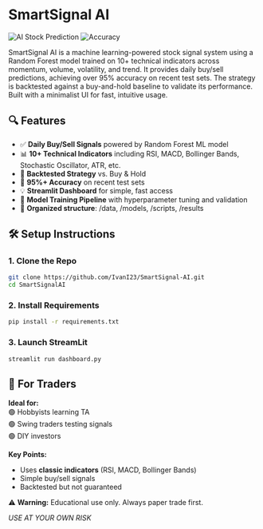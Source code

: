 # SmartSignal AI

![AI Stock Prediction](https://img.shields.io/badge/Powered%20By-Machine%20Learning-blueviolet)
![Accuracy](https://img.shields.io/badge/Accuracy-95%25+-brightgreen)

SmartSignal AI is a machine learning-powered stock signal system using a Random Forest model trained on 10+ technical indicators across momentum, volume, volatility, and trend. It provides daily buy/sell predictions, achieving over 95% accuracy on recent test sets. The strategy is backtested against a buy-and-hold baseline to validate its performance. Built with a minimalist UI for fast, intuitive usage.

## 🔍 Features

- ✅ **Daily Buy/Sell Signals** powered by Random Forest ML model
- 📊 **10+ Technical Indicators** including RSI, MACD, Bollinger Bands, Stochastic Oscillator, ATR, etc.
- 🔁 **Backtested Strategy** vs. Buy & Hold
- 🎯 **95%+ Accuracy** on recent test sets
- 💡 **Streamlit Dashboard** for simple, fast access
- 🧠 **Model Training Pipeline** with hyperparameter tuning and validation
- 📁 **Organized structure**: /data, /models, /scripts, /results


## 🛠️ Setup Instructions

### 1. Clone the Repo
```bash
git clone https://github.com/IvanI23/SmartSignal-AI.git
cd SmartSignalAI
```
### 2. Install Requirements
```bash
pip install -r requirements.txt
```
### 3. Launch StreamLit
```bash
streamlit run dashboard.py
```

## 🎯 For Traders

**Ideal for:**  
🟢 Hobbyists learning TA  
🟢 Swing traders testing signals  
🟢 DIY investors  

**Key Points:**  
- Uses **classic indicators** (RSI, MACD, Bollinger Bands)  
- Simple buy/sell signals  
- Backtested but not guaranteed  

⚠️ **Warning:** Educational use only. Always paper trade first.  

*USE AT YOUR OWN RISK*  
